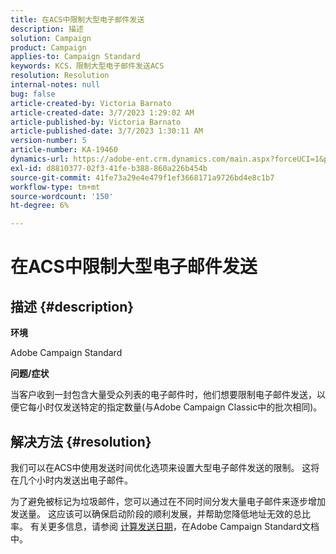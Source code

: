 ```yaml
---
title: 在ACS中限制大型电子邮件发送
description: 描述
solution: Campaign
product: Campaign
applies-to: Campaign Standard
keywords: KCS，限制大型电子邮件发送ACS
resolution: Resolution
internal-notes: null
bug: false
article-created-by: Victoria Barnato
article-created-date: 3/7/2023 1:29:02 AM
article-published-by: Victoria Barnato
article-published-date: 3/7/2023 1:30:11 AM
version-number: 5
article-number: KA-19460
dynamics-url: https://adobe-ent.crm.dynamics.com/main.aspx?forceUCI=1&pagetype=entityrecord&etn=knowledgearticle&id=08e1ee6a-87bc-ed11-83ff-6045bd006b3d
exl-id: d8810377-02f3-41fe-b388-860a226b454b
source-git-commit: 41fe73a29e4e479f1ef3668171a9726bd4e8c1b7
workflow-type: tm+mt
source-wordcount: '150'
ht-degree: 6%

---
```


# 在ACS中限制大型电子邮件发送

## 描述 {#description}


<b>环境</b>

Adobe Campaign Standard

<b>问题/症状</b>

当客户收到一封包含大量受众列表的电子邮件时，他们想要限制电子邮件发送，以便它每小时仅发送特定的指定数量(与Adobe Campaign Classic中的批次相同)。


## 解决方法 {#resolution}


我们可以在ACS中使用发送时间优化选项来设置大型电子邮件发送的限制。 这将在几个小时内发送出电子邮件。

为了避免被标记为垃圾邮件，您可以通过在不同时间分发大量电子邮件来逐步增加发送量。 这应该可以确保启动阶段的顺利发展，并帮助您降低地址无效的总比率。 有关更多信息，请参阅 [计算发送日期](https://experienceleague.adobe.com/docs/campaign-standard/using/testing-and-sending/scheduling-messages/computing-the-sending-date.html)，在Adobe Campaign Standard文档中。
